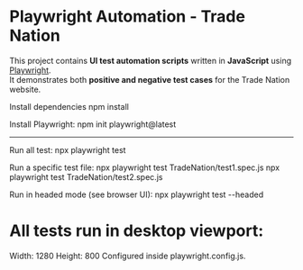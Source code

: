 # Playwright Automation - Trade Nation

This project contains **UI test automation scripts** written in **JavaScript** using [Playwright](https://playwright.dev/).  
It demonstrates both **positive and negative test cases** for the Trade Nation website.

Install dependencies
npm install

Install Playwright:
npm init playwright@latest

---
Run all test:
npx playwright test


Run a specific test file:
npx playwright test TradeNation/test1.spec.js
npx playwright test TradeNation/test2.spec.js

Run in headed mode (see browser UI): npx playwright test --headed

# All tests run in desktop viewport:

Width: 1280
Height: 800
Configured inside playwright.config.js.
